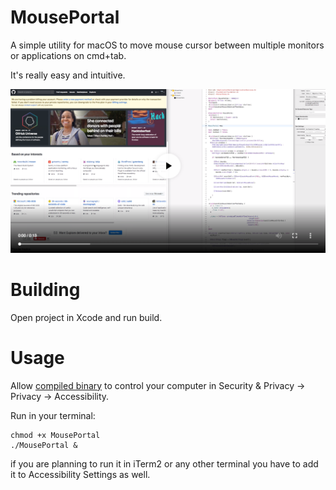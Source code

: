 # MousePortal

A simple utility for macOS to move mouse cursor between multiple monitors or applications on cmd+tab.

It's really easy and intuitive.

[![Watch the video](https://github.com/svsool/MousePortal/blob/master/static/images/video_preview.png)](https://youtu.be/m8ntuXbTWyc)

# Building

Open project in Xcode and run build.

# Usage

Allow [compiled binary](https://github.com/svsool/MousePortal/releases) to control your computer in Security & Privacy -> Privacy -> Accessibility.

Run in your terminal:
```
chmod +x MousePortal
./MousePortal &
```

if you are planning to run it in iTerm2 or any other terminal you have to add it to Accessibility Settings as well.  
